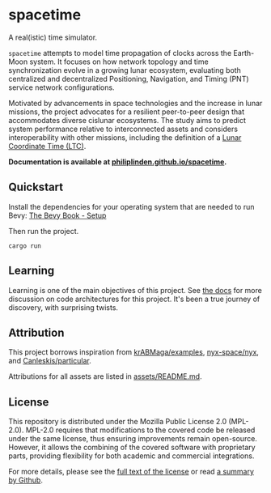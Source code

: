 # spacetime
A real(istic) time simulator. 

`spacetime` attempts to model time propagation of clocks across the Earth-Moon system. It focuses on how network
topology and time synchronization evolve in a growing lunar ecosystem, evaluating both centralized and decentralized
Positioning, Navigation, and Timing (PNT) service network configurations. 

Motivated by advancements in space technologies and the increase in lunar missions, the project advocates for a
resilient peer-to-peer design that accommodates diverse cislunar ecosystems. The study aims to predict system
performance relative to interconnected assets and considers interoperability with other missions, including the
definition of a [Lunar Coordinate Time (LTC)](https://www.openlunar.org/research/brief-on-lunar-coordinated-time).

**Documentation is available at [philiplinden.github.io/spacetime](https://philiplinden.github.io/spacetime/).**

## Quickstart

Install the dependencies for your operating system that are needed to run Bevy: [The Bevy Book - Setup](https://bevyengine.org/learn/book/getting-started/setup/)

Then run the project.
```shell
cargo run
```

## Learning
Learning is one of the main objectives of this project. See [the docs](https://philiplinden.github.io/spacetime) for more
discussion on code architectures for this project. It's been a true journey of discovery, with surprising twists.

## Attribution

This project borrows inspiration from 
[krABMaga/examples](https://github.com/krABMaga/examples),
[nyx-space/nyx](https://github.com/nyx-space/nyx), and
[Canleskis/particular](https://github.com/Canleskis/particular).

Attributions for all assets are listed in [assets/README.md](assets/README.md).

## License
This repository is distributed under the Mozilla Public License 2.0 (MPL-2.0). MPL-2.0 requires that modifications to
the covered code be released under the same license, thus ensuring improvements remain open-source. However, it allows
the combining of the covered software with proprietary parts, providing flexibility for both academic and commercial
integrations.

For more details, please see the [full text of the license](./LICENSE) or read [a summary by
Github](https://choosealicense.com/licenses/mpl-2.0/).
